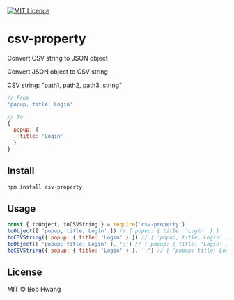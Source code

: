 [![MIT Licence](https://badges.frapsoft.com/os/mit/mit.svg?v=103)](https://opensource.org/licenses/mit-license.php)
# csv-property
Convert CSV string to JSON object

Convert JSON object to CSV string

CSV string: "path1, path2, path3, string"

```javascript
// From
'popup, title, Login'

// To
{
  popup: {
    title: 'Login'
  }
}
```

## Install
```sh
npm install csv-property
```

## Usage
```javascript
const { toObject, toCSVString } = require('csv-property')
toObject([ 'popup, title, Login' ]) // { popup: { title: 'Login' } }
toCSVString({ popup: { title: 'Login' } }) // [ 'popup, title, Login' ]
toObject([ 'popup; title; Login' ], ';') // { popup: { title: 'Login' } }
toCSVString({ popup: { title: 'Login' } }, ';') // [ 'popup; title; Login' ]
```

## License
MIT © Bob Hwang
